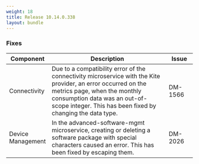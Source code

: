 ```yaml
---
weight: 18
title: Release 10.14.0.338
layout: bundle
---
```


<!--10.14.0.331 - 10.14.0.338-->

### Fixes

<div><table ><colgroup>
<col style="width: 15%;"><col style="width: 70%;"><col style="width: 15%;"></colgroup>
<thead><tr>
<th>
Component</th>
<th>
Description</th>
<th>
Issue</th>
</tr>
</thead><tbody>

<tr>
<td>Connectivity</td>
<td>Due to a compatibility error of the connectivity microservice with the Kite provider, an error occurred on the metrics page, when the monthly consumption data was an out-of-scope integer. This has been fixed by changing the data type.</td>
<td>DM-1566</td>
</tr>

<tr>
<td>Device Management</td>
<td>In the advanced-software-mgmt microservice, creating or deleting a software package with special characters caused an error. This has been fixed by escaping them.</td>
<td>DM-2026</td>
</tr>
</tbody></table></div>
